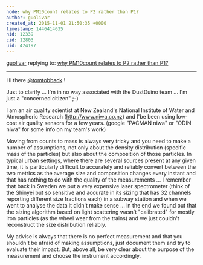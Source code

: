 ```yaml
---
node: why PM10count relates to P2 rather than P1?
author: guolivar
created_at: 2015-11-01 21:50:35 +0000
timestamp: 1446414635
nid: 12339
cid: 12803
uid: 424197
---
```




[guolivar](../profile/guolivar) replying to: [why PM10count relates to P2 rather than P1?](../notes/tomtobback/10-28-2015/why-pm10count-relates-to-p2-rather-than-p1)

----
Hi there [@tomtobback](/profile/tomtobback) !

Just to clarify ... I'm in no way associated with the DustDuino team ... I'm just a "concerned citizen" ;-)

I am an air quality scientist at New Zealand's National Institute of Water and Atmospheric Research (http://www.niwa.co.nz) and I'be been using low-cost air quality sensors for a few years. (google "PACMAN niwa" or "ODIN niwa" for some info on my team's work)

Moving from counts to mass is always very tricky and you need to make a number of assumptions, not only about the density distribution (specific mass of the particles) but also about the composition of those particles. In typical urban settings, where there are several sources present at any given time, it is particularly difficult to accurately and reliably convert between the two metrics as the average size and composition changes every instant and that has nothing to do with the quality of the measurements ... I remember that back in Sweden we put a very expensive laser spectrometer (think of the Shinyei but so sensitive and accurate in its sizing that has 32 channels reporting different size fractions each) in a subway station and when we went to analyse the data it didn't make sense ... in the end we found out that the sizing algorithm based on light scattering wasn't "calibrated" for mostly iron particles (as the wheel wear from the trains) and we just couldn't reconstruct the size distribution reliably.

My advise is always that there is no perfect measurement and that you shouldn't be afraid of making assumptions, just document them and try to evaluate their impact. But, above all, be very clear about the purpose of the measurement and choose the instrument accordingly.
